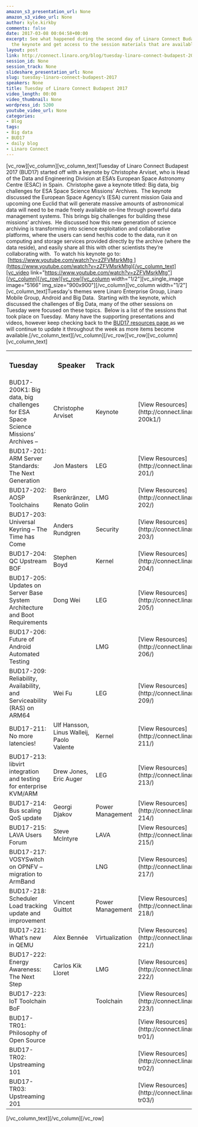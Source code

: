 ```yaml
---
amazon_s3_presentation_url: None
amazon_s3_video_url: None
author: kyle.kirkby
comments: false
date: 2017-03-08 00:04:58+00:00
excerpt: See what happened during the second day of Linaro Connect Budapest 2017.  Watch
  the keynote and get access to the session materials that are available.
layout: post
link: http://connect.linaro.org/blog/tuesday-linaro-connect-budapest-2017/
session_id: None
session_track: None
slideshare_presentation_url: None
slug: tuesday-linaro-connect-budapest-2017
speakers: None
title: Tuesday of Linaro Connect Budapest 2017
video_length: 00:00
video_thumbnail: None
wordpress_id: 5200
youtube_video_url: None
categories:
- Blog
tags:
- Big data
- BUD17
- daily blog
- Linaro Connect
---
```


[vc_row][vc_column][vc_column_text]Tuesday of Linaro Connect Budapest 2017 (BUD17) started off with a keynote by Christophe Arviset, who is Head of the Data and Engineering Division at ESA’s European Space Astronomy Centre (ESAC) in Spain.  Christophe gave a keynote titled: Big data, big challenges for ESA Space Science Missions’ Archives.  The keynote discussed the European Space Agency’s (ESA) current mission Gaia and upcoming one Euclid that will generate massive amounts of astronomical data will need to be made freely available on-line through powerful data management systems. This brings big challenges for building these missions’ archives.  He discussed how this new generation of science archiving is transforming into science exploitation and collaborative platforms, where the users can send her/his code to the data, run it on computing and storage services provided directly by the archive (where the data reside), and easily share all this with other scientists they’re collaborating with.  To watch his keynote go to:  [https://www.youtube.com/watch?v=zZFVMsrkMtg ](https://www.youtube.com/watch?v=zZFVMsrkMtg)[/vc_column_text][vc_video link="https://www.youtube.com/watch?v=zZFVMsrkMtg"][/vc_column][/vc_row][vc_row][vc_column width="1/2"][vc_single_image image="5166" img_size="900x900"][/vc_column][vc_column width="1/2"][vc_column_text]Tuesday's themes were Linaro Enterprise Group, Linaro Mobile Group, Android and Big Data.  Starting with the keynote, which discussed the challenges of Big Data, many of the other sessions on Tuesday were focused on these topics.  Below is a list of the sessions that took place on Tuesday.  Many have the supporting presentations and videos, however keep checking back to the [BUD17 resources page ](http://connect.linaro.org/resources/)as we will continue to update it throughout the week as more items become available.[/vc_column_text][/vc_column][/vc_row][vc_row][vc_column][vc_column_text]
<table >
<tbody >
<tr >

<td >


### **Tuesday**



</td>

<td style="text-align: center;" >


### **Speaker**



</td>

<td >


### **Track**



</td>

<td >
</td>
</tr>
<tr >

<td >BUD17-200K1: Big data, big challenges for ESA Space Science Missions’ Archives –
</td>

<td >Christophe Arviset
</td>

<td >Keynote
</td>

<td >[View Resources](http://connect.linaro.org/resource/bud17/bud17-200k1/)
</td>
</tr>
<tr >

<td >BUD17-201: ARM Server Standards: The Next Generation
</td>

<td >Jon Masters
</td>

<td >LEG
</td>

<td >[View Resources](http://connect.linaro.org/resource/bud17/bud17-201/)
</td>
</tr>
<tr >

<td >BUD17-202: AOSP Toolchains
</td>

<td >Bero Rsenkränzer, Renato Golin
</td>

<td >LMG
</td>

<td >[View Resources](http://connect.linaro.org/resource/bud17/bud17-202/)
</td>
</tr>
<tr >

<td >BUD17-203: Universal Keyring – The Time has Come
</td>

<td >Anders Rundgren
</td>

<td >Security
</td>

<td >[View Resources](http://connect.linaro.org/resource/bud17/bud17-203/)
</td>
</tr>
<tr >

<td >BUD17-204: QC Upstream BOF
</td>

<td >Stephen Boyd
</td>

<td >Kernel
</td>

<td >[View Resources](http://connect.linaro.org/resource/bud17/bud17-204/)
</td>
</tr>
<tr >

<td >BUD17-205: Updates on Server Base System Architecture and Boot Requirements
</td>

<td >Dong Wei
</td>

<td >LEG
</td>

<td >[View Resources](http://connect.linaro.org/resource/bud17/bud17-205/)
</td>
</tr>
<tr >

<td >BUD17-206: Future of Android Automated Testing
</td>

<td >
</td>

<td >LMG
</td>

<td >[View Resources](http://connect.linaro.org/resource/bud17/bud17-206/)
</td>
</tr>
<tr >

<td >BUD17-209: Reliability, Availability, and Serviceability (RAS) on ARM64
</td>

<td >Wei Fu
</td>

<td >LEG
</td>

<td >[View Resources](http://connect.linaro.org/resource/bud17/bud17-209/)
</td>
</tr>
<tr >

<td >BUD17-211: No more latencies!
</td>

<td >Ulf Hansson, Linus Walleij, Paolo Valente
</td>

<td >Kernel
</td>

<td >[View Resources](http://connect.linaro.org/resource/bud17/bud17-211/)
</td>
</tr>
<tr >

<td >BUD17-213: libvirt integration and testing for enterprise KVM/ARM
</td>

<td >Drew Jones, Eric Auger
</td>

<td >LEG
</td>

<td >[View Resources](http://connect.linaro.org/resource/bud17/bud17-213/)
</td>
</tr>
<tr >

<td >BUD17-214: Bus scaling QoS update
</td>

<td >Georgi Djakov
</td>

<td >Power Management
</td>

<td >[View Resources](http://connect.linaro.org/resource/bud17/bud17-214/)
</td>
</tr>
<tr >

<td >BUD17-215: LAVA Users Forum
</td>

<td >Steve McIntyre
</td>

<td >LAVA
</td>

<td >[View Resources](http://connect.linaro.org/resource/bud17/bud17-215/)
</td>
</tr>
<tr >

<td >BUD17-217: VOSYSwitch on OPNFV – migration to ArmBand
</td>

<td >
</td>

<td >LNG
</td>

<td >[View Resources](http://connect.linaro.org/resource/bud17/bud17-217/)
</td>
</tr>
<tr >

<td >BUD17-218: Scheduler Load tracking update and improvement
</td>

<td >Vincent Guittot
</td>

<td >Power Management
</td>

<td >[View Resources](http://connect.linaro.org/resource/bud17/bud17-218/)
</td>
</tr>
<tr >

<td >BUD17-221: What’s new in QEMU
</td>

<td >Alex Bennée
</td>

<td >Virtualization
</td>

<td >[View Resources](http://connect.linaro.org/resource/bud17/bud17-221/)
</td>
</tr>
<tr >

<td >BUD17-222: Energy Awareness: The Next Step
</td>

<td >Carlos Kik Lloret
</td>

<td >LMG
</td>

<td >[View Resources](http://connect.linaro.org/resource/bud17/bud17-222/)
</td>
</tr>
<tr >

<td >BUD17-223: IoT Toolchain BoF
</td>

<td >
</td>

<td >Toolchain
</td>

<td >[View Resources](http://connect.linaro.org/resource/bud17/bud17-223/)
</td>
</tr>
<tr >

<td >BUD17-TR01: Philosophy of Open Source
</td>

<td >
</td>

<td >
</td>

<td >[View Resources](http://connect.linaro.org/resource/bud17/bud17-tr01/)
</td>
</tr>
<tr >

<td >BUD17-TR02: Upstreaming 101
</td>

<td >
</td>

<td >
</td>

<td >[View Resources](http://connect.linaro.org/resource/bud17/bud17-tr02/)
</td>
</tr>
<tr >

<td >BUD17-TR03: Upstreaming 201
</td>

<td >
</td>

<td >
</td>

<td >[View Resources](http://connect.linaro.org/resource/bud17/bud17-tr03/)
</td>
</tr>
</tbody>
</table>
[/vc_column_text][/vc_column][/vc_row]
